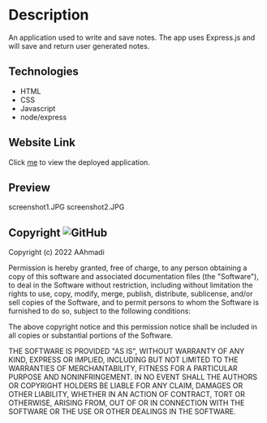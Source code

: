 
# Description
An application used to write and save notes. The app uses Express.js and will save and return user generated notes.

## Technologies
* HTML
* CSS
* Javascript
* node/express

## Website Link
Click [me](https://arcane-garden-60766.herokuapp.com/) to view the deployed application.

## Preview
screenshot1.JPG
screenshot2.JPG

## Copyright ![GitHub](https://img.shields.io/github/license/abstrack5/noteTaker)
Copyright (c) 2022 AAhmadi

Permission is hereby granted, free of charge, to any person obtaining a copy
of this software and associated documentation files (the "Software"), to deal
in the Software without restriction, including without limitation the rights
to use, copy, modify, merge, publish, distribute, sublicense, and/or sell
copies of the Software, and to permit persons to whom the Software is
furnished to do so, subject to the following conditions:

The above copyright notice and this permission notice shall be included in all
copies or substantial portions of the Software.

THE SOFTWARE IS PROVIDED "AS IS", WITHOUT WARRANTY OF ANY KIND, EXPRESS OR
IMPLIED, INCLUDING BUT NOT LIMITED TO THE WARRANTIES OF MERCHANTABILITY,
FITNESS FOR A PARTICULAR PURPOSE AND NONINFRINGEMENT. IN NO EVENT SHALL THE
AUTHORS OR COPYRIGHT HOLDERS BE LIABLE FOR ANY CLAIM, DAMAGES OR OTHER
LIABILITY, WHETHER IN AN ACTION OF CONTRACT, TORT OR OTHERWISE, ARISING FROM,
OUT OF OR IN CONNECTION WITH THE SOFTWARE OR THE USE OR OTHER DEALINGS IN THE
SOFTWARE.
